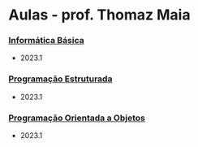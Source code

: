 # Aulas - prof. Thomaz Maia
### [Informática Básica](/InfoBas)
- 2023.1
### [Programação Estruturada](/PEst)
- 2023.1
### [Programação Orientada a Objetos](/POO)
- 2023.1
